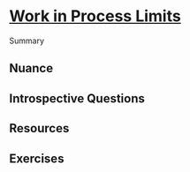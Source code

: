 # [Work in Process Limits](https://dora.dev/devops-capabilities/process/wip-limits/)

Summary

## Nuance

## Introspective Questions

## Resources

## Exercises

